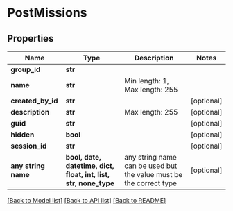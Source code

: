 # PostMissions


## Properties
Name | Type | Description | Notes
------------ | ------------- | ------------- | -------------
**group_id** | **str** |  | 
**name** | **str** | Min length: 1, Max length: 255 | 
**created_by_id** | **str** |  | [optional] 
**description** | **str** | Max length: 255 | [optional] 
**guid** | **str** |  | [optional] 
**hidden** | **bool** |  | [optional] 
**session_id** | **str** |  | [optional] 
**any string name** | **bool, date, datetime, dict, float, int, list, str, none_type** | any string name can be used but the value must be the correct type | [optional]

[[Back to Model list]](../README.md#documentation-for-models) [[Back to API list]](../README.md#documentation-for-api-endpoints) [[Back to README]](../README.md)



